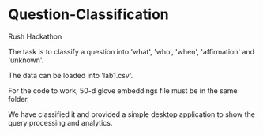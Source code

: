 # Question-Classification
Rush Hackathon 

The task is to classify a question into 'what', 'who', 'when', 'affirmation' and 'unknown'.

The data can be loaded into 'lab1.csv'.

For the code to work, 50-d glove embeddings file must be in the same folder.

We have classified it and provided a simple desktop application to show the query processing and analytics.
